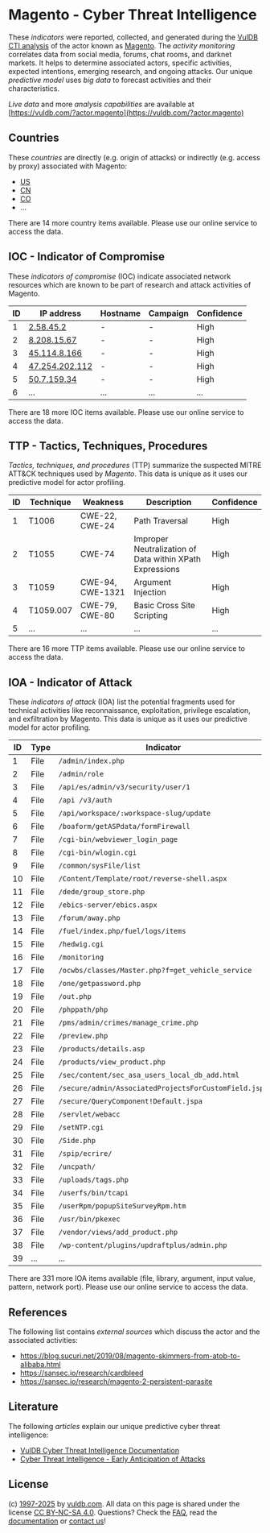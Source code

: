 # Magento - Cyber Threat Intelligence

These _indicators_ were reported, collected, and generated during the [VulDB CTI analysis](https://vuldb.com/?kb.cti) of the actor known as [Magento](https://vuldb.com/?actor.magento). The _activity monitoring_ correlates data from social media, forums, chat rooms, and darknet markets. It helps to determine associated actors, specific activities, expected intentions, emerging research, and ongoing attacks. Our unique _predictive model_ uses _big data_ to forecast activities and their characteristics.

_Live data_ and more _analysis capabilities_ are available at [https://vuldb.com/?actor.magento](https://vuldb.com/?actor.magento)

## Countries

These _countries_ are directly (e.g. origin of attacks) or indirectly (e.g. access by proxy) associated with Magento:

* [US](https://vuldb.com/?country.us)
* [CN](https://vuldb.com/?country.cn)
* [CO](https://vuldb.com/?country.co)
* ...

There are 14 more country items available. Please use our online service to access the data.

## IOC - Indicator of Compromise

These _indicators of compromise_ (IOC) indicate associated network resources which are known to be part of research and attack activities of Magento.

ID | IP address | Hostname | Campaign | Confidence
-- | ---------- | -------- | -------- | ----------
1 | [2.58.45.2](https://vuldb.com/?ip.2.58.45.2) | - | - | High
2 | [8.208.15.67](https://vuldb.com/?ip.8.208.15.67) | - | - | High
3 | [45.114.8.166](https://vuldb.com/?ip.45.114.8.166) | - | - | High
4 | [47.254.202.112](https://vuldb.com/?ip.47.254.202.112) | - | - | High
5 | [50.7.159.34](https://vuldb.com/?ip.50.7.159.34) | - | - | High
6 | ... | ... | ... | ...

There are 18 more IOC items available. Please use our online service to access the data.

## TTP - Tactics, Techniques, Procedures

_Tactics, techniques, and procedures_ (TTP) summarize the suspected MITRE ATT&CK techniques used by _Magento_. This data is unique as it uses our predictive model for actor profiling.

ID | Technique | Weakness | Description | Confidence
-- | --------- | -------- | ----------- | ----------
1 | T1006 | CWE-22, CWE-24 | Path Traversal | High
2 | T1055 | CWE-74 | Improper Neutralization of Data within XPath Expressions | High
3 | T1059 | CWE-94, CWE-1321 | Argument Injection | High
4 | T1059.007 | CWE-79, CWE-80 | Basic Cross Site Scripting | High
5 | ... | ... | ... | ...

There are 16 more TTP items available. Please use our online service to access the data.

## IOA - Indicator of Attack

These _indicators of attack_ (IOA) list the potential fragments used for technical activities like reconnaissance, exploitation, privilege escalation, and exfiltration by Magento. This data is unique as it uses our predictive model for actor profiling.

ID | Type | Indicator | Confidence
-- | ---- | --------- | ----------
1 | File | `/admin/index.php` | High
2 | File | `/admin/role` | Medium
3 | File | `/api/es/admin/v3/security/user/1` | High
4 | File | `/api /v3/auth` | High
5 | File | `/api/workspace/:workspace-slug/update` | High
6 | File | `/boaform/getASPdata/formFirewall` | High
7 | File | `/cgi-bin/webviewer_login_page` | High
8 | File | `/cgi-bin/wlogin.cgi` | High
9 | File | `/common/sysFile/list` | High
10 | File | `/Content/Template/root/reverse-shell.aspx` | High
11 | File | `/dede/group_store.php` | High
12 | File | `/ebics-server/ebics.aspx` | High
13 | File | `/forum/away.php` | High
14 | File | `/fuel/index.php/fuel/logs/items` | High
15 | File | `/hedwig.cgi` | Medium
16 | File | `/monitoring` | Medium
17 | File | `/ocwbs/classes/Master.php?f=get_vehicle_service` | High
18 | File | `/one/getpassword.php` | High
19 | File | `/out.php` | Medium
20 | File | `/phppath/php` | Medium
21 | File | `/pms/admin/crimes/manage_crime.php` | High
22 | File | `/preview.php` | Medium
23 | File | `/products/details.asp` | High
24 | File | `/products/view_product.php` | High
25 | File | `/sec/content/sec_asa_users_local_db_add.html` | High
26 | File | `/secure/admin/AssociatedProjectsForCustomField.jspa` | High
27 | File | `/secure/QueryComponent!Default.jspa` | High
28 | File | `/servlet/webacc` | High
29 | File | `/setNTP.cgi` | Medium
30 | File | `/Side.php` | Medium
31 | File | `/spip/ecrire/` | High
32 | File | `/uncpath/` | Medium
33 | File | `/uploads/tags.php` | High
34 | File | `/userfs/bin/tcapi` | High
35 | File | `/userRpm/popupSiteSurveyRpm.htm` | High
36 | File | `/usr/bin/pkexec` | High
37 | File | `/vendor/views/add_product.php` | High
38 | File | `/wp-content/plugins/updraftplus/admin.php` | High
39 | ... | ... | ...

There are 331 more IOA items available (file, library, argument, input value, pattern, network port). Please use our online service to access the data.

## References

The following list contains _external sources_ which discuss the actor and the associated activities:

* https://blog.sucuri.net/2019/08/magento-skimmers-from-atob-to-alibaba.html
* https://sansec.io/research/cardbleed
* https://sansec.io/research/magento-2-persistent-parasite

## Literature

The following _articles_ explain our unique predictive cyber threat intelligence:

* [VulDB Cyber Threat Intelligence Documentation](https://vuldb.com/?kb.cti)
* [Cyber Threat Intelligence - Early Anticipation of Attacks](https://www.scip.ch/en/?labs.20201022)

## License

(c) [1997-2025](https://vuldb.com/?kb.changelog) by [vuldb.com](https://vuldb.com/?kb.about). All data on this page is shared under the license [CC BY-NC-SA 4.0](https://creativecommons.org/licenses/by-nc-sa/4.0/). Questions? Check the [FAQ](https://vuldb.com/?kb.faq), read the [documentation](https://vuldb.com/?kb) or [contact us](https://vuldb.com/?contact)!
